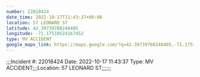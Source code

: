 ```yaml
---
number: 22018424
date_time: 2022-10-17T11:43:37+00:00
location: 57 LEONARD ST
latitude: 42.39739708248405
longitude: -71.17510524167452
type: MV ACCIDENT
google_maps_link: https://maps.google.com/?q=42.39739708248405,-71.17510524167452
---
```


;;;Incident #: 22018424  Date: 2022-10-17 11:43:37   Type: MV ACCIDENT;;;Location: 57 LEONARD ST;;;;;;
